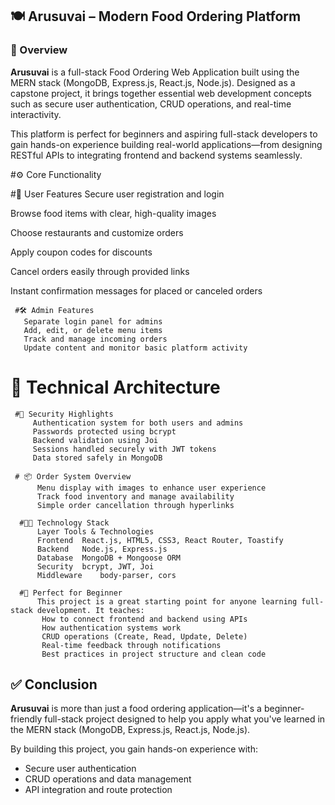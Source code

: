 ## 🍽️ Arusuvai – Modern Food Ordering Platform

### 🧾 Overview

**Arusuvai** is a full-stack Food Ordering Web Application built using the MERN stack (MongoDB, Express.js, React.js, Node.js). Designed as a capstone project, it brings together essential web development concepts such as secure user authentication, CRUD operations, and real-time interactivity.

This platform is perfect for beginners and aspiring full-stack developers to gain hands-on experience building real-world applications—from designing RESTful APIs to integrating frontend and backend systems seamlessly.



#⚙️ Core Functionality

   #👤 User Features
   Secure user registration and login

   Browse food items with clear, high-quality images

   Choose restaurants and customize orders

   Apply coupon codes for discounts

   Cancel orders easily through provided links

   Instant confirmation messages for placed or canceled orders

     #🛠️ Admin Features
       Separate login panel for admins
       Add, edit, or delete menu items
       Track and manage incoming orders
       Update content and monitor basic platform activity
       
# 🧱 Technical Architecture
 
     #🔐 Security Highlights
         Authentication system for both users and admins
         Passwords protected using bcrypt
         Backend validation using Joi
         Sessions handled securely with JWT tokens
         Data stored safely in MongoDB
         
     # 📦 Order System Overview
          Menu display with images to enhance user experience
          Track food inventory and manage availability
          Simple order cancellation through hyperlinks
        
      #🧑‍💼 Technology Stack
          Layer	Tools & Technologies
          Frontend	React.js, HTML5, CSS3, React Router, Toastify
          Backend	Node.js, Express.js
          Database	MongoDB + Mongoose ORM
          Security	bcrypt, JWT, Joi
          Middleware	body-parser, cors

      #🌱 Perfect for Beginner
          This project is a great starting point for anyone learning full-stack development. It teaches:
           How to connect frontend and backend using APIs
           How authentication systems work
           CRUD operations (Create, Read, Update, Delete)
           Real-time feedback through notifications
           Best practices in project structure and clean code


 ## ✅ Conclusion
**Arusuvai** is more than just a food ordering application—it's a beginner-friendly full-stack project designed to help you apply what you've learned in the MERN stack (MongoDB, Express.js, React.js, Node.js).

By building this project, you gain hands-on experience with:

- Secure user authentication
- CRUD operations and data management
- API integration and route protection

    




   
